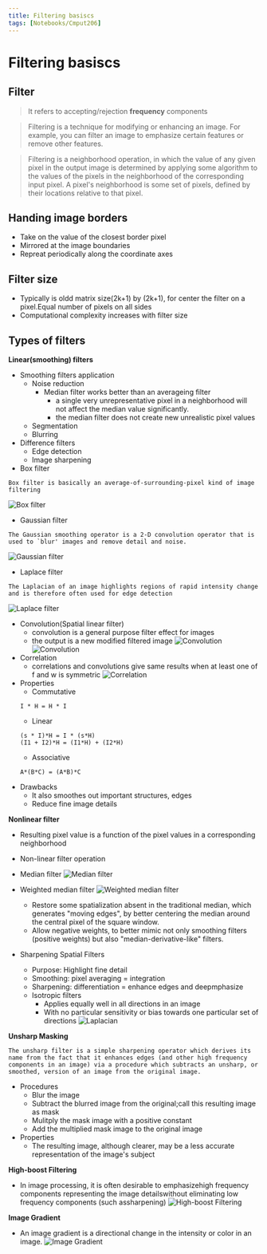 ```yaml
---
title: Filtering basiscs
tags: [Notebooks/Cmput206]
---
```


# Filtering basiscs

## Filter
> It refers to accepting/rejection **frequency** components

> Filtering is a technique for modifying or enhancing an image. For example, you can filter an image to emphasize certain features or remove other features.

> Filtering is a neighborhood operation, in which the value of any given pixel in the output image is determined by applying some algorithm to the values of the pixels in the neighborhood of the corresponding input pixel. A pixel's neighborhood is some set of pixels, defined by their locations relative to that pixel.

## Handing image borders
  * Take on the value of the closest border pixel
  * Mirrored at the image boundaries
  * Repreat periodically along the coordinate axes
  

## Filter size
  * Typically is oldd matrix size(2k+1) by (2k+1), for center the filter on a pixel.Equal number of pixels on all sides
  * Computational complexity increases with filter size

## Types of filters

**Linear(smoothing) filters**
  * Smoothing filters application
    * Noise reduction
      * Median filter works better than an averageing filter
        * a single very unrepresentative pixel in a neighborhood will not affect the median value significantly.
        * the median filter does not create new unrealistic pixel values
    * Segmentation
    * Blurring
  * Difference filters
    * Edge detection
    * Image sharpening
  * Box filter
  ```
  Box filter is basically an average-of-surrounding-pixel kind of image filtering
  ```
 ![Box filter](@attachment/cmput206/box_filter.png)
  * Gaussian filter 
  ```
  The Gaussian smoothing operator is a 2-D convolution operator that is used to `blur' images and remove detail and noise.
  ```
 ![Gaussian filter](@attachment/cmput206/gaussian_filter.png)
  * Laplace filter
  ```
  The Laplacian of an image highlights regions of rapid intensity change and is therefore often used for edge detection
  ```
 ![Laplace filter](@attachment/cmput206/laplace_filter.png)
 
  * Convolution(Spatial linear filter)
    * convolution is a general purpose filter effect for images
    * the output is a new modified filtered image
  ![Convolution](@attachment/cmput206/convolution.png)
  ![Convolution](@attachment/cmput206/convolution_example.png)
  * Correlation
    * correlations and convolutions give same results when at least one of f and w is symmetric
    ![Correlation](@attachment/cmput206/correlation.png)
  * Properties
    * Commutative 
    ```
    I * H = H * I
    ```
    * Linear
    ```
    (s * I)*H = I * (s*H)
    (I1 + I2)*H = (I1*H) + (I2*H)
    ```
    * Associative
    ```
    A*(B*C) = (A*B)*C
    ```
  * Drawbacks
    * It also smoothes out important structures, edges
    * Reduce fine image details
    
**Nonlinear filter**
  * Resulting pixel value is a function of the pixel values in a corresponding neighborhood
  * Non-linear filter operation
  * Median filter
    ![Median filter](@attachment/cmput206/median_filter.png)
  * Weighted median filter
    ![Weighted median filter](@attachment/cmput206/weighted_median_filter.png)
    * Restore some spatialization absent in the traditional median, which generates "moving edges", by better centering the median around the central pixel of the square window. 
    * Allow negative weights, to better mimic not only smoothing filters (positive weights) but also "median-derivative-like" filters.
  
  
  * Sharpening Spatial Filters
    * Purpose: Highlight fine detail
    * Smoothing: pixel averaging = integration
    * Sharpening: differentiation = enhance edges and deepmphasize
    * Isotropic filters
      * Applies equally well in all directions in an image
      * With no particular sensitivity or bias towards one particular set of directions
      ![Laplacian](@attachment/cmput206/laplacian.png)
      
**Unsharp Masking**
  ```
  The unsharp filter is a simple sharpening operator which derives its name from the fact that it enhances edges (and other high frequency components in an image) via a procedure which subtracts an unsharp, or smoothed, version of an image from the original image.
  ```
  * Procedures
    * Blur the image
    * Subtract the blurred image from the original;call this resulting image as mask
    * Mulitply the mask image with a positive constant
    * Add the multiplied mask image to the original image
  * Properties
    * The resulting image, although clearer, may be a less accurate representation of the image's subject
  
**High-boost Filtering**
  * In image processing, it is often desirable to emphasizehigh frequency components representing the image detailswithout eliminating low frequency components (such assharpening)
  ![High-boost Filtering](@attachment/cmput206/high_boost.png)
  
**Image Gradient**
  * An image gradient is a directional change in the intensity or color in an image. 
  ![Image Gradient](@attachment/cmput206/image_gradient.png)
